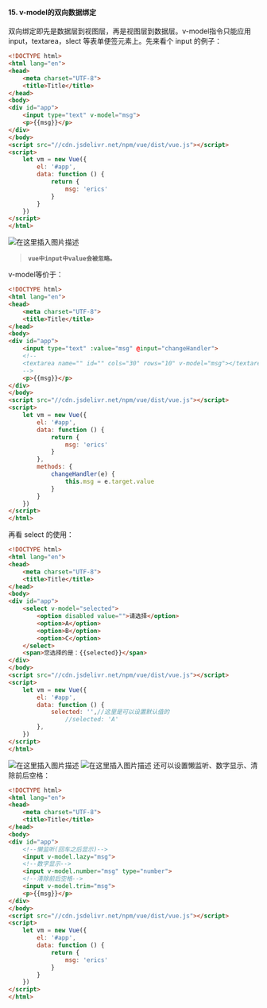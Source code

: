 #### 15. v-model的双向数据绑定

双向绑定即先是数据层到视图层，再是视图层到数据层。v-model指令只能应用 input，textarea，slect 等表单便签元素上。先来看个 input 的例子：
```html
<!DOCTYPE html>
<html lang="en">
<head>
    <meta charset="UTF-8">
    <title>Title</title>
</head>
<body>
<div id="app">
    <input type="text" v-model="msg">
    <p>{{msg}}</p>
</div>
</body>
<script src="//cdn.jsdelivr.net/npm/vue/dist/vue.js"></script>
<script>
    let vm = new Vue({
        el: '#app',
        data: function () {
            return {
                msg: 'erics'
            }
        }
    })
</script>
</html>
```
![在这里插入图片描述](https://img-blog.csdnimg.cn/20200815015838236.png#pic_left)
>**`vue中input中value会被忽略。`**

v-model等价于：
```html
<!DOCTYPE html>
<html lang="en">
<head>
    <meta charset="UTF-8">
    <title>Title</title>
</head>
<body>
<div id="app">
    <input type="text" :value="msg" @input="changeHandler">
    <!--
	<textarea name="" id="" cols="30" rows="10" v-model="msg"></textarea>
	-->
    <p>{{msg}}</p>
</div>
</body>
<script src="//cdn.jsdelivr.net/npm/vue/dist/vue.js"></script>
<script>
    let vm = new Vue({
        el: '#app',
        data: function () {
            return {
                msg: 'erics'
            }
        },
        methods: {
            changeHandler(e) {
                this.msg = e.target.value
            }
        }
    })
</script>
</html>
```
再看 select 的使用：
```html
<!DOCTYPE html>
<html lang="en">
<head>
    <meta charset="UTF-8">
    <title>Title</title>
</head>
<body>
<div id="app">
    <select v-model="selected">
        <option disabled value="">请选择</option>
        <option>A</option>
        <option>B</option>
        <option>C</option>
    </select>
    <span>您选择的是：{{selected}}</span>
</div>
</body>
<script src="//cdn.jsdelivr.net/npm/vue/dist/vue.js"></script>
<script>
    let vm = new Vue({
        el: '#app',
        data: function () {
            selected: '',//这里是可以设置默认值的
                //selected: 'A'
        },
    })
</script>
</html>
```
![在这里插入图片描述](https://img-blog.csdnimg.cn/20200815021302984.png#pic_left)
![在这里插入图片描述](https://img-blog.csdnimg.cn/2020081502131179.png#pic_left)
还可以设置懒监听、数字显示、清除前后空格：
```html
<!DOCTYPE html>
<html lang="en">
<head>
    <meta charset="UTF-8">
    <title>Title</title>
</head>
<body>
<div id="app">
    <!--懒监听(回车之后显示)-->
    <input v-model.lazy="msg">
    <!--数字显示-->
    <input v-model.number="msg" type="number">
    <!--清除前后空格-->
    <input v-model.trim="msg">
    <p>{{msg}}</p>
</div>
</body>
<script src="//cdn.jsdelivr.net/npm/vue/dist/vue.js"></script>
<script>
    let vm = new Vue({
        el: '#app',
        data: function () {
            return {
                msg: 'erics'
            }
        }
    })
</script>
</html>
```